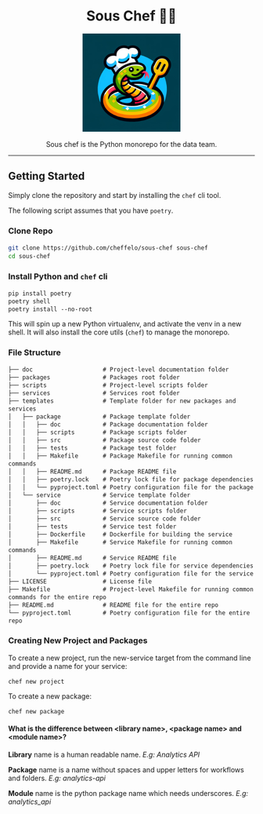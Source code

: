 

<h1 align="center">
Sous Chef 🧑‍🍳
</h1>

<p align="center">
<img src="sous-chef.png" alt="sous-chef" width="200"/>
</p>

<p align="center">
Sous chef is the Python monorepo for the data team.
</p>


---

## Getting Started
Simply clone the repository and start by installing the `chef` cli tool.

The following script assumes that you have `poetry`.

### Clone Repo
```bash
git clone https://github.com/cheffelo/sous-chef sous-chef
cd sous-chef
```

### Install Python and `chef` cli
```
pip install poetry
poetry shell
poetry install --no-root
```

This will spin up a new Python virtualenv, and activate the venv in a new shell.
It will also install the core utils (`chef`) to manage the monorepo.


### File Structure
```
├── doc                    # Project-level documentation folder
├── packages               # Packages root folder
├── scripts                # Project-level scripts folder
├── services               # Services root folder
├── templates              # Template folder for new packages and services
│   ├── package            # Package template folder
│   │   ├── doc            # Package documentation folder
│   │   ├── scripts        # Package scripts folder
│   │   ├── src            # Package source code folder
│   │   ├── tests          # Package test folder
│   │   ├── Makefile       # Package Makefile for running common commands
│   │   ├── README.md      # Package README file
│   │   ├── poetry.lock    # Poetry lock file for package dependencies
│   │   └── pyproject.toml # Poetry configuration file for the package
│   └── service            # Service template folder
│       ├── doc            # Service documentation folder
│       ├── scripts        # Service scripts folder
│       ├── src            # Service source code folder
│       ├── tests          # Service test folder
│       ├── Dockerfile     # Dockerfile for building the service
│       ├── Makefile       # Service Makefile for running common commands
│       ├── README.md      # Service README file
│       ├── poetry.lock    # Poetry lock file for service dependencies
│       └── pyproject.toml # Poetry configuration file for the service
├── LICENSE                # License file
├── Makefile               # Project-level Makefile for running common commands for the entire repo
├── README.md              # README file for the entire repo
└── pyproject.toml         # Poetry configuration file for the entire repo
```

### Creating New Project and Packages
To create a new project, run the new-service target from the command line and provide a name for your service:

```shell
chef new project
```

To create a new package:
```shell
chef new package
```

#### What is the difference between \<library name\>, \<package name\> and \<module name\>?

**Library** name is a human readable name. *E.g: Analytics API*

**Package** name is a name without spaces and upper letters for workflows and folders. *E.g: analytics-api*

**Module** name is the python package name which needs underscores. *E.g: analytics_api*
